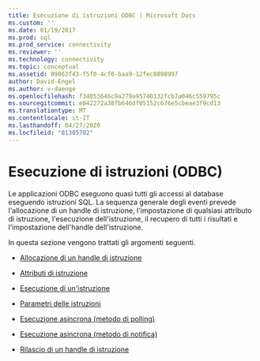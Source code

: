 ```yaml
---
title: Esecuzione di istruzioni ODBC | Microsoft Docs
ms.custom: ''
ms.date: 01/19/2017
ms.prod: sql
ms.prod_service: connectivity
ms.reviewer: ''
ms.technology: connectivity
ms.topic: conceptual
ms.assetid: 09063f43-f5f0-4cf0-baa9-12fec8898997
author: David-Engel
ms.author: v-daenge
ms.openlocfilehash: f34053646c9a279a95740132fcb7a046c559795c
ms.sourcegitcommit: e042272a38fb646df05152c676e5cbeae3f9cd13
ms.translationtype: MT
ms.contentlocale: it-IT
ms.lasthandoff: 04/27/2020
ms.locfileid: "81305702"
---
```

# <a name="executing-statements-odbc"></a>Esecuzione di istruzioni (ODBC)
Le applicazioni ODBC eseguono quasi tutti gli accessi al database eseguendo istruzioni SQL. La sequenza generale degli eventi prevede l'allocazione di un handle di istruzione, l'impostazione di qualsiasi attributo di istruzione, l'esecuzione dell'istruzione, il recupero di tutti i risultati e l'impostazione dell'handle dell'istruzione.  
  
 In questa sezione vengono trattati gli argomenti seguenti.  
  
-   [Allocazione di un handle di istruzione](../../../odbc/reference/develop-app/allocating-a-statement-handle-odbc.md)  
  
-   [Attributi di istruzione](../../../odbc/reference/develop-app/statement-attributes.md)  
  
-   [Esecuzione di un'istruzione](../../../odbc/reference/develop-app/executing-a-statement.md)  
  
-   [Parametri delle istruzioni](../../../odbc/reference/develop-app/statement-parameters.md)  
  
-   [Esecuzione asincrona (metodo di polling)](../../../odbc/reference/develop-app/asynchronous-execution-polling-method.md)  
  
-   [Esecuzione asincrona (metodo di notifica)](../../../odbc/reference/develop-app/asynchronous-execution-notification-method.md)  
  
-   [Rilascio di un handle di istruzione](../../../odbc/reference/develop-app/freeing-a-statement-handle-odbc.md)
